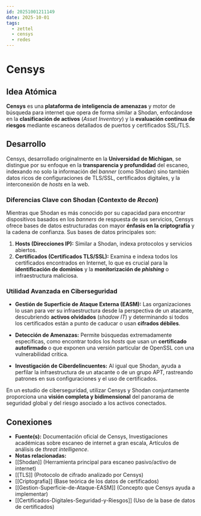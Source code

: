 ```yaml
---
id: 20251001211149
date: 2025-10-01
tags:
  - zettel
  - censys
  - redes
---
```

# Censys

## Idea Atómica

**Censys** es una **plataforma de inteligencia de amenazas** y motor de búsqueda para internet que opera de forma similar a Shodan, enfocándose en la **clasificación de activos** (_Asset Inventory_) y la **evaluación continua de riesgos** mediante escaneos detallados de puertos y certificados SSL/TLS.

## Desarrollo

Censys, desarrollado originalmente en la **Universidad de Michigan**, se distingue por su enfoque en la **transparencia y profundidad** del escaneo, indexando no solo la información del _banner_ (como Shodan) sino también datos ricos de configuraciones de TLS/SSL, certificados digitales, y la interconexión de _hosts_ en la web.

### Diferencias Clave con Shodan (Contexto de _Recon_)

Mientras que Shodan es más conocido por su capacidad para encontrar dispositivos basados en los _banners_ de respuesta de sus servicios, Censys ofrece bases de datos estructuradas con mayor **énfasis en la criptografía** y la cadena de confianza. Sus bases de datos principales son:

1. **Hosts (Direcciones IP):** Similar a Shodan, indexa protocolos y servicios abiertos.
2. **Certificados (Certificados TLS/SSL):** Examina e indexa todos los certificados encontrados en Internet, lo que es crucial para la **identificación de dominios** y la **monitorización de _phishing_** o infraestructura maliciosa.

### Utilidad Avanzada en Ciberseguridad

- **Gestión de Superficie de Ataque Externa (EASM):** Las organizaciones lo usan para ver su infraestructura desde la perspectiva de un atacante, descubriendo **activos olvidados** (_shadow IT_) y determinando si todos los certificados están a punto de caducar o usan **cifrados débiles**.

- **Detección de Amenazas:** Permite búsquedas extremadamente específicas, como encontrar todos los _hosts_ que usan un **certificado autofirmado** o que exponen una versión particular de OpenSSL con una vulnerabilidad crítica.

- **Investigación de Ciberdelincuentes:** Al igual que Shodan, ayuda a perfilar la infraestructura de un atacante o de un grupo APT, rastreando patrones en sus configuraciones y el uso de certificados.


En un estudio de ciberseguridad, utilizar Censys y Shodan conjuntamente proporciona una **visión completa y bidimensional** del panorama de seguridad global y del riesgo asociado a los activos conectados.

## Conexiones

- **Fuente(s):** Documentación oficial de Censys, Investigaciones académicas sobre escaneo de internet a gran escala, Artículos de análisis de _threat intelligence_.
- **Notas relacionadas:**
- [[Shodan]] (Herramienta principal para escaneo pasivo/activo de internet)
- [[TLS]] (Protocolo de cifrado analizado por Censys)
- [[Criptografia]] (Base teórica de los datos de certificados)
- [[Gestion-Superficie-de-Ataque-EASM]] (Concepto que Censys ayuda a implementar)
- [[Certificados-Digitales-Seguridad-y-Riesgos]] (Uso de la base de datos de certificados)
